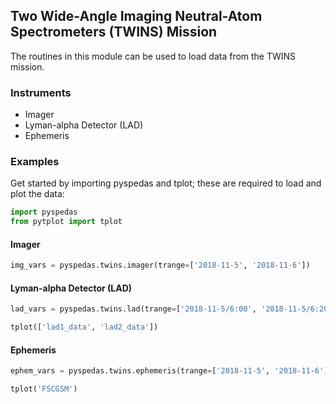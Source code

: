 
## Two Wide-Angle Imaging Neutral-Atom Spectrometers (TWINS) Mission
The routines in this module can be used to load data from the TWINS mission. 

### Instruments
- Imager
- Lyman-alpha Detector (LAD)
- Ephemeris

### Examples
Get started by importing pyspedas and tplot; these are required to load and plot the data:

```python
import pyspedas
from pytplot import tplot
```

#### Imager

```python
img_vars = pyspedas.twins.imager(trange=['2018-11-5', '2018-11-6'])
```

#### Lyman-alpha Detector (LAD)

```python
lad_vars = pyspedas.twins.lad(trange=['2018-11-5/6:00', '2018-11-5/6:20'], time_clip=True)

tplot(['lad1_data', 'lad2_data'])
```

#### Ephemeris

```python
ephem_vars = pyspedas.twins.ephemeris(trange=['2018-11-5', '2018-11-6'])

tplot('FSCGSM')
```

